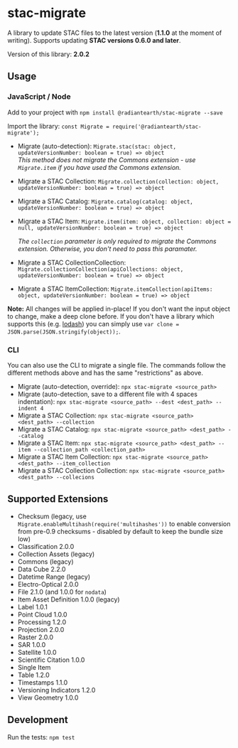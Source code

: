 # stac-migrate

A library to update STAC files to the latest version (**1.1.0** at the moment of writing).
Supports updating **STAC versions 0.6.0 and later**.

Version of this library: **2.0.2**

## Usage

### JavaScript / Node

Add to your project with `npm install @radiantearth/stac-migrate --save`

Import the library: `const Migrate = require('@radiantearth/stac-migrate');`

* Migrate (auto-detection): `Migrate.stac(stac: object, updateVersionNumber: boolean = true) => object`<br />
  *This method does not migrate the Commons extension - use `Migrate.item` if you have used the Commons extension.*
* Migrate a STAC Collection: `Migrate.collection(collection: object, updateVersionNumber: boolean = true) => object`
* Migrate a STAC Catalog: `Migrate.catalog(catalog: object, updateVersionNumber: boolean = true) => object`
* Migrate a STAC Item: `Migrate.item(item: object, collection: object = null, updateVersionNumber: boolean = true) => object`
  
  *The `collection` parameter is only required to migrate the Commons extension. Otherwise, you don't need to pass this paramater.*
* Migrate a STAC CollectionCollection: `Migrate.collectionCollection(apiCollections: object, updateVersionNumber: boolean = true) => object`
* Migrate a STAC ItemCollection: `Migrate.itemCollection(apiItems: object, updateVersionNumber: boolean = true) => object`

**Note:** All changes will be applied in-place! If you don't want the input object to change, make a deep clone before. If you don't have a library which supports this (e.g. [lodash](https://lodash.com/docs/4.17.15#cloneDeep)) you can simply use `var clone = JSON.parse(JSON.stringify(object));`.

### CLI

You can also use the CLI to migrate a single file.
The commands follow the different methods above and has the same "restrictions" as above.

* Migrate (auto-detection, override): `npx stac-migrate <source_path>`
* Migrate (auto-detection, save to a different file with 4 spaces indentation): `npx stac-migrate <source_path> --dest <dest_path> --indent 4`
* Migrate a STAC Collection: `npx stac-migrate <source_path> <dest_path> --collection`
* Migrate a STAC Catalog: `npx stac-migrate <source_path> <dest_path> --catalog`
* Migrate a STAC Item: `npx stac-migrate <source_path> <dest_path> --item --collection_path <collection_path>`
* Migrate a STAC Item Collection: `npx stac-migrate <source_path> <dest_path> --item_collection`
* Migrate a STAC Collection Collection: `npx stac-migrate <source_path> <dest_path> --collecions`

## Supported Extensions

* Checksum (legacy, use `Migrate.enableMultihash(require('multihashes'))` to enable conversion from pre-0.9 checksums - disabled by default to keep the bundle size low)
* Classification 2.0.0
* Collection Assets (legacy)
* Commons (legacy)
* Data Cube 2.2.0
* Datetime Range (legacy)
* Electro-Optical 2.0.0
* File 2.1.0 (and 1.0.0 for `nodata`)
* Item Asset Definition 1.0.0 (legacy)
* Label 1.0.1
* Point Cloud 1.0.0
* Processing 1.2.0
* Projection 2.0.0
* Raster 2.0.0
* SAR 1.0.0
* Satellite 1.0.0
* Scientific Citation 1.0.0
* Single Item
* Table 1.2.0
* Timestamps 1.1.0
* Versioning Indicators 1.2.0
* View Geometry 1.0.0

## Development

Run the tests: `npm test`

